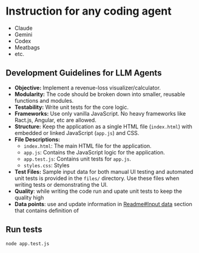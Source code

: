 # Instruction for any coding agent
- Claude
- Gemini
- Codex
- Meatbags
- etc.

## Development Guidelines for LLM Agents

- **Objective:** Implement a revenue-loss visualizer/calculator.
- **Modularity:** The code should be broken down into smaller, reusable functions and modules.
- **Testability:** Write unit tests for the core logic.
- **Frameworks:** Use only vanilla JavaScript. No heavy frameworks like Ract.js, Angular, etc are allowed.
- **Structure:** Keep the application as a single HTML file (`index.html`) with embedded or linked JavaScript (`app.js`) and CSS.
- **File Descriptions:**
    - `index.html`: The main HTML file for the application.
    - `app.js`: Contains the JavaScript logic for the application.
    - `app.test.js`: Contains unit tests for `app.js`.
    - `styles.css`: Styles
- **Test Files:** Sample input data for both manual UI testing and automated unit tests is provided in the `files/` directory. Use these files when writing tests or demonstrating the UI.
- **Quality**: while writing the code run and upate unit tests to keep the quality high
- **Data points**: use and update information in [Readme#Input data](./Readme.md#1-input-data) section that contains definition of

## Run tests
`node app.test.js`